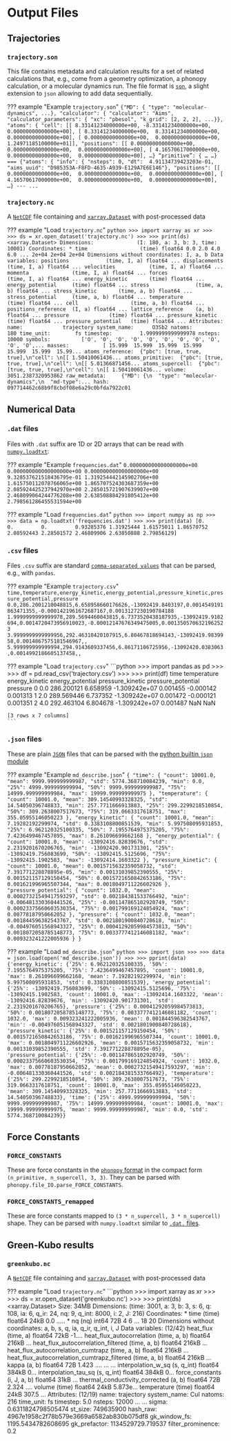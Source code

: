 Output Files
===

## Trajectories

### `trajectory.son`

This file contains metadata and calculation results for a set of related calculations that, e.g., come from a geometry optimization, a phonopy  calculation, or a molecular dynamics run. The file format is [`son`](https://flokno.github.io/son/), a slight extension to `json` allowing to add data sequentially.

??? example "Example `trajectory.son`"
    ```
    {"MD": {
      "type": "molecular-dynamics",
      ...},
    "calculator": {
      "calculator": "Aims",
      "calculator_parameters": {
        "xc": "pbesol",
        "k_grid": [2, 2, 2],
        ...}},
    "atoms": {
      "cell":
        [[ 8.33141234000000e+00, -8.33141234000000e+00,  0.00000000000000e+00],
         [ 8.33141234000000e+00,  8.33141234000000e+00,  0.00000000000000e+00],
         [ 0.00000000000000e+00,  0.00000000000000e+00,  1.24971185100000e+01]],
      "positions":
        [[ 0.00000000000000e+00,  0.00000000000000e+00,  0.00000000000000e+00],
         [ 4.16570617000000e+00,  0.00000000000000e+00,  0.00000000000000e+00],
       …}
    “primitive”: { …
    …}
    ===
    {"atoms": {
      "info": {
        "nsteps": 0,
        "dt":  4.91134739423203e-01,
        "aims_uuid": "D985353A-F8FD-4635-A939-E129A7E6E146"},
      "positions":
        [[ 0.00000000000000e+00,  0.00000000000000e+00,  0.00000000000000e+00],
         [ 4.16570617000000e+00,  0.00000000000000e+00,  0.00000000000000e+00], …}
    ---
    ...
    ```

### `trajectory.nc`

A [`NetCDF`](https://www.unidata.ucar.edu/software/netcdf/) file containing and [`xarray.Dataset`](http://xarray.pydata.org/en/stable/io.html?highlight=netcdf#netcdf) with post-processed data

??? example "Load `trajectory.nc`"
    ```python
    >>> import xarray as xr
    >>>
    >>> ds = xr.open_dataset('trajectory.nc')
    >>>
    >>> print(ds)
    <xarray.Dataset>
    Dimensions:              (I: 180, a: 3, b: 3, time: 10001)
    Coordinates:
      * time                 (time) float64 0.0 2.0 4.0 6.0 ... 2e+04 2e+04 2e+04
    Dimensions without coordinates: I, a, b
    Data variables:
        positions            (time, I, a) float64 ...
        displacements        (time, I, a) float64 ...
        velocities           (time, I, a) float64 ...
        momenta              (time, I, a) float64 ...
        forces               (time, I, a) float64 ...
        energy_kinetic       (time) float64 ...
        energy_potential     (time) float64 ...
        stress               (time, a, b) float64 ...
        stress_kinetic       (time, a, b) float64 ...
        stress_potential     (time, a, b) float64 ...
        temperature          (time) float64 ...
        cell                 (time, a, b) float64 ...
        positions_reference  (I, a) float64 ...
        lattice_reference    (a, b) float64 ...
        pressure             (time) float64 ...
        pressure_kinetic     (time) float64 ...
        pressure_potential   (time) float64 ...
    Attributes:
        name:             trajectory
        system_name:      O3Sb2
        natoms:           180
        time_unit:        fs
        timestep:         1.9999999999999978
        nsteps:           10000
        symbols:          ['O', 'O', 'O', 'O', 'O', 'O', 'O', 'O', 'O', 'O', 'O',...
        masses:           [ 15.999  15.999  15.999  15.999  15.999  15.999  15.99...
        atoms_reference:  {"pbc": [true, true, true],\n"cell": \n[[ 1.50410061436...
        atoms_primitive:  {"pbc": [true, true, true],\n"cell": \n[[ 5.01366871456...
        atoms_supercell:  {"pbc": [true, true, true],\n"cell": \n[[ 1.50410061436...
        volume:           3051.2387320953862
        raw_metadata:     {"MD": {\n  "type": "molecular-dynamics",\n  "md-type":...
        hash:             097714462c68b9f8cbdf08e6a29c0bfda7922c01
    ```



## Numerical Data

### `.dat` files

Files with `.dat` suffix are 1D or 2D arrays that can be read with [`numpy.loadtxt`](https://numpy.org/doc/stable/reference/generated/numpy.loadtxt.html):

??? example "Example `frequencies.dat`"
    ```
    0.000000000000000000e+00
    0.000000000000000000e+00
    0.000000000000000000e+00
    9.328537621518436795e-01
    1.319254442145902706e+00
    1.615750112078766065e+00
    1.865707524303687359e+00
    2.085924425237942970e+00
    2.285015721907639907e+00
    2.468099064244776208e+00
    2.638508884291805412e+00
    2.798561286455531594e+00
    ```

??? example "Load `frequencies.dat`"
    ```python
    >>> import numpy as np
    >>>
    >>> data = np.loadtxt('frequencies.dat')
    >>>
    >>> print(data)
    [0.         0.         0.         0.93285376 1.31925444 1.61575011
     1.86570752 2.08592443 2.28501572 2.46809906 2.63850888 2.79856129]
    ```

### `.csv` files
Files `.csv` suffix are standard [`comma-separated values`](https://en.wikipedia.org/wiki/Comma-separated_values) that can be parsed, e.g., with `pandas`.

??? example "Example `trajectory.csv`"
    ```
    time,temperature,energy_kinetic,energy_potential,pressure_kinetic,pressure_potential,pressure
    0.0,286.2001210048815,6.658958660176626,-13092419.8403197,0.0014549191863471355,-0.0001421961672687167,0.0013127230190784188
    1.9999999999999978,289.5694460043815,6.7373520438187935,-13092419.9182694,0.0014720473956910023,-0.00012147676349475005,0.0013505706321962523
    3.9999999999999956,292.46310420107915,6.80467818694143,-13092419.9839958,0.0014867575181546967,,
    5.999999999999994,294.9143609337456,6.86171106725956,-13092420.0383063,0.0014992186605137458,,
    ```

??? example  "Load `trajectory.csv`"
    ```python
    >>> import pandas as pd
    >>>
    >>> df = pd.read_csv('trajectory.csv')
    >>>
    >>> print(df)
              time  temperature  energy_kinetic  energy_potential  pressure_kinetic  pressure_potential  pressure
    0          0.0   286.200121        6.658959     -1.309242e+07          0.001455           -0.000142  0.001313
    1          2.0   289.569446        6.737352     -1.309242e+07          0.001472           -0.000121  0.001351
    2          4.0   292.463104        6.804678     -1.309242e+07          0.001487                 NaN       NaN

    [3 rows x 7 columns]
    ```

### `.json` files
These are plain [`JSON`](https://www.json.org/) files that  can be parsed with the [python builtin `json` module](https://docs.python.org/3/library/json.html)

??? example "Example `md_describe.json`"
    ```
    {
     "time": {
      "count": 10001.0,
      "mean": 9999.999999999987,
      "std": 5774.368710084239,
      "min": 0.0,
      "25%": 4999.999999999994,
      "50%": 9999.999999999987,
      "75%": 14999.999999999984,
      "max": 19999.999999999975
     },
     "temperature": {
      "count": 10001.0,
      "mean": 309.14540993328325,
      "std": 14.54050396748833,
      "min": 257.7711666913883,
      "25%": 299.2299218510854,
      "50%": 309.2638007517673,
      "75%": 319.0663317618751,
      "max": 355.05955146050223
     },
     "energy_kinetic": {
      "count": 10001.0,
      "mean": 7.19282192299974,
      "std": 0.3383108800851539,
      "min": 5.997508095931853,
      "25%": 6.962120325100335,
      "50%": 7.1955764975375205,
      "75%": 7.4236499467457895,
      "max": 8.261096699662168
     },
     "energy_potential": {
      "count": 10001.0,
      "mean": -13092416.82839676,
      "std": 2.2319201670206765,
      "min": -13092420.901731301,
      "25%": -13092419.756083699,
      "50%": -13092415.5125696,
      "75%": -13092415.1902583,
      "max": -13092414.1603322
     },
     "pressure_kinetic": {
      "count": 10001.0,
      "mean": 0.0015715632359058732,
      "std": 7.391771228878895e-05,
      "min": 0.00131039852390555,
      "25%": 0.001521157129150454,
      "50%": 0.0015721650842653186,
      "75%": 0.001621996965507344,
      "max": 0.0018049711226602926
     },
     "pressure_potential": {
      "count": 1032.0,
      "mean": 0.00027321549417593297,
      "std": 0.002184381533766492,
      "min": -0.006481330360441526,
      "25%": -0.001147865102920749,
      "50%": 0.00023375660603530354,
      "75%": 0.001799169124854924,
      "max": 0.00778187950662052
     },
     "pressure": {
      "count": 1032.0,
      "mean": 0.001844596382543767,
      "std": 0.0021801900840728618,
      "min": -0.004976051568943327,
      "25%": 0.00041292059984573813,
      "50%": 0.0018072058785148773,
      "75%": 0.0033777412146081182,
      "max": 0.009323241222005936
     }
    }
    ```

??? example "Load `md_describe.json`"
    ```python
    >>> import json
    >>>
    >>> data = json.load(open('md_describe.json'))
    >>>
    >>> pprint(data)
    {'energy_kinetic': {'25%': 6.962120325100335,
                        '50%': 7.1955764975375205,
                        '75%': 7.4236499467457895,
                        'count': 10001.0,
                        'max': 8.261096699662168,
                        'mean': 7.19282192299974,
                        'min': 5.997508095931853,
                        'std': 0.3383108800851539},
     'energy_potential': {'25%': -13092419.756083699,
                          '50%': -13092415.5125696,
                          '75%': -13092415.1902583,
                          'count': 10001.0,
                          'max': -13092414.1603322,
                          'mean': -13092416.82839676,
                          'min': -13092420.901731301,
                          'std': 2.2319201670206765},
     'pressure': {'25%': 0.00041292059984573813,
                  '50%': 0.0018072058785148773,
                  '75%': 0.0033777412146081182,
                  'count': 1032.0,
                  'max': 0.009323241222005936,
                  'mean': 0.001844596382543767,
                  'min': -0.004976051568943327,
                  'std': 0.0021801900840728618},
     'pressure_kinetic': {'25%': 0.001521157129150454,
                          '50%': 0.0015721650842653186,
                          '75%': 0.001621996965507344,
                          'count': 10001.0,
                          'max': 0.0018049711226602926,
                          'mean': 0.0015715632359058732,
                          'min': 0.00131039852390555,
                          'std': 7.391771228878895e-05},
     'pressure_potential': {'25%': -0.001147865102920749,
                            '50%': 0.00023375660603530354,
                            '75%': 0.001799169124854924,
                            'count': 1032.0,
                            'max': 0.00778187950662052,
                            'mean': 0.00027321549417593297,
                            'min': -0.006481330360441526,
                            'std': 0.002184381533766492},
     'temperature': {'25%': 299.2299218510854,
                     '50%': 309.2638007517673,
                     '75%': 319.0663317618751,
                     'count': 10001.0,
                     'max': 355.05955146050223,
                     'mean': 309.14540993328325,
                     'min': 257.7711666913883,
                     'std': 14.54050396748833},
     'time': {'25%': 4999.999999999994,
              '50%': 9999.999999999987,
              '75%': 14999.999999999984,
              'count': 10001.0,
              'max': 19999.999999999975,
              'mean': 9999.999999999987,
              'min': 0.0,
              'std': 5774.368710084239}}
    ```



## Force Constants

### `FORCE_CONSTANTS`

These are force constants in the [`phonopy` format](https://phonopy.github.io/phonopy/input-files.html?highlight=force_const#force-constants-and-force-constants-hdf5) in the compact form `(n_primitive, n_supercell, 3, 3)`. They can be parsed with `phonopy.file_IO.parse_FORCE_CONSTANTS`.

### `FORCE_CONSTANTS_remapped`

These are force constants mapped to `(3 * n_supercell, 3 * n_supercell)` shape. They can be parsed with `numpy.loadtxt` similar to [`.dat.` files](#dat-files).


## Green-Kubo results


### `greenkubo.nc`

A [`NetCDF`](https://www.unidata.ucar.edu/software/netcdf/) file containing and [`xarray.Dataset`](http://xarray.pydata.org/en/stable/io.html?highlight=netcdf#netcdf) with post-processed data

??? example "Load `trajectory.nc`"
    ```python
    >>> import xarray as xr
    >>>
    >>> ds = xr.open_dataset('greenkubo.nc')
    >>>
    >>> print(ds)
    <xarray.Dataset> Size: 34MB
    Dimensions:                                        (time: 3001, a: 3, b: 3,
                                                        s: 6, q: 108, ia: 6,
                                                        q_ir: 24, nq: 9,
                                                        q_int: 8000, i: 2, J: 216)
    Coordinates:
      * time                                           (time) float64 24kB 0.0 .....
      * nq                                             (nq) int64 72B 4 6 ... 18 20
    Dimensions without coordinates: a, b, s, q, ia, q_ir, q_int, i, J
    Data variables: (12/42)
        heat_flux                                      (time, a) float64 72kB -1....
        heat_flux_autocorrelation                      (time, a, b) float64 216kB ...
        heat_flux_autocorrelation_filtered             (time, a, b) float64 216kB ...
        heat_flux_autocorrelation_cumtrapz             (time, a, b) float64 216kB ...
        heat_flux_autocorrelation_cumtrapz_filtered    (time, a, b) float64 216kB ...
        kappa                                          (a, b) float64 72B 1.423 ....
        ...                                             ...
        interpolation_w_sq                             (s, q_int) float64 384kB 0...
        interpolation_tau_sq                           (s, q_int) float64 384kB 0...
        force_constants                                (i, J, a, b) float64 31kB ...
        thermal_conductivity_corrected                 (a, b) float64 72B 2.324 ....
        volume                                         (time) float64 24kB 5.873e...
        temperature                                    (time) float64 24kB 307.5 ...
    Attributes: (12/19)
        name:               trajectory
        system_name:        CuI
        natoms:             216
        time_unit:          fs
        timestep:           5.0
        nsteps:             12000
        ...                 ...
        sigma:              0.6311824798505474
        st_size:            749635900
        hash_raw:           4967e1958c2f78b579e3669a6582ab830b075df8
        gk_window_fs:       1195.5434782608695
        gk_prefactor:       1134529729.719537
        filter_prominence:  0.2
